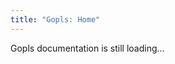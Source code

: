 ```yaml
---
title: "Gopls: Home"
---
```


<!-- This page is a placeholder before the first watchGit cycle completes -->

Gopls documentation is still loading...
